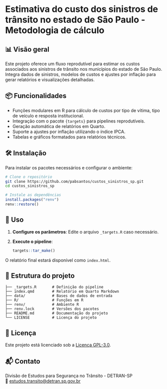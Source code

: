 # Estimativa do custo dos sinistros de trânsito no estado de São Paulo - Metodologia de cálculo

## 📊 Visão geral

Este projeto oferece um fluxo reprodutível para estimar os custos
associados aos sinistros de trânsito nos municípios do estado de São Paulo.
Integra dados de sinistros, modelos de custos e ajustes por inflação para gerar
relatórios e visualizações detalhadas.

## 📦 Funcionalidades

- Funções modulares em R para cálculo de custos por tipo de vítima, tipo de
  veículo e resposta institucional.
- Integração com o pacote `{targets}` para pipelines reprodutíveis.
- Geração automática de relatórios em Quarto.
- Suporte a ajustes por inflação utilizando o índice IPCA.
- Tabelas e gráficos formatados para relatórios técnicos.

## 🛠️ Instalação

Para instalar os pacotes necessários e configurar o ambiente:

```bash
# Clone o repositório
git clone https://github.com/pabsantos/custos_sinistros_sp.git
cd custos_sinistros_sp
```

```r
# Instale as dependências
install.packages("renv")
renv::restore()
```

## 🚀 Uso

1. **Configure os parâmetros**: Edite o arquivo `_targets.R` caso necessário.

2. **Execute o pipeline**:

   ```r
   targets::tar_make()
   ```

O relatório final estará disponível como `index.html`.

## 📁 Estrutura do projeto

```
├── _targets.R       # Definição do pipeline
├── index.qmd        # Relatório em Quarto Markdown
├── data/            # Bases de dados de entrada
├── R/               # Funções em R
├── renv/            # Ambiente R
├── renv.lock        # Versões dos pacotes
├── README.md        # Documentação do projeto
└── LICENSE          # Licença do projeto
```

## 📄 Licença

Este projeto está licenciado sob a [Licença GPL-3.0](LICENSE).

## 📬 Contato

Divisão de Estudos para Segurança no Trânsito - DETRAN-SP  
📧 [estudos.transito@detran.sp.gov.br](mailto:estudos.transito@detran.sp.gov.br)
